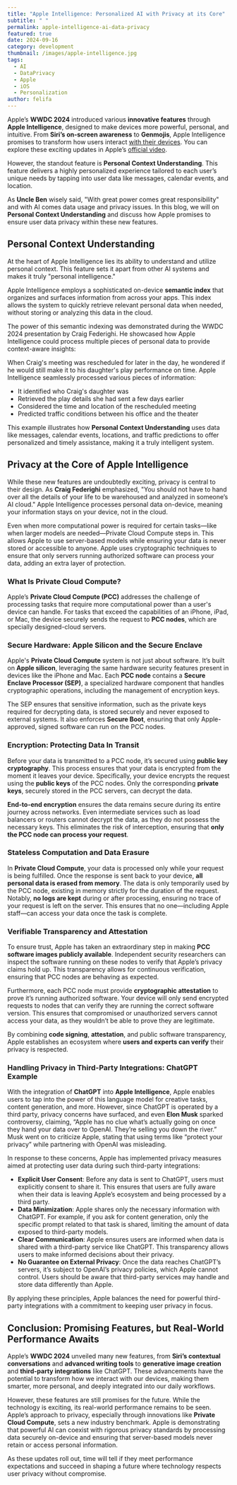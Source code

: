 ```yaml
---
title: "Apple Intelligence: Personalized AI with Privacy at its Core"
subtitle: " "
permalink: apple-intelligence-ai-data-privacy
featured: true
date: 2024-09-16
category: development
thumbnail: /images/apple-intelligence.jpg
tags:
  - AI
  - DataPrivacy
  - Apple
  - iOS
  - Personalization
author: felifa
---
```

Apple’s **WWDC 2024** introduced various **innovative features** through **Apple Intelligence**, designed to make devices more powerful, personal, and intuitive. From **Siri’s on-screen awareness** to **Genmojis**, Apple Intelligence promises to transform how users interact [with their devices](https://www.youtube.com/watch?v=PugKQZHPut8). You can explore these exciting updates in Apple’s [official video](https://www.youtube.com/watch?v=Q_EYoV1kZWk&t=20s).

However, the standout feature is **Personal Context Understanding**. This feature delivers a highly personalized experience tailored to each user’s unique needs by tapping into user data like messages, calendar events, and location.

As **Uncle Ben** wisely said, "With great power comes great responsibility" and with AI comes data usage and privacy issues. In this blog, we will on **Personal Context Understanding** and discuss how Apple promises to ensure user data privacy within these new features.

## Personal Context Understanding

At the heart of Apple Intelligence lies its ability to understand and utilize personal context. This feature sets it apart from other AI systems and makes it truly "personal intelligence."

Apple Intelligence employs a sophisticated on-device **semantic index** that organizes and surfaces information from across your apps. This index allows the system to quickly retrieve relevant personal data when needed, without storing or analyzing this data in the cloud.

The power of this semantic indexing was demonstrated during the WWDC 2024 presentation by Craig Federighi. He showcased how Apple Intelligence could process multiple pieces of personal data to provide context-aware insights:



When Craig's meeting was rescheduled for later in the day, he wondered if he would still make it to his daughter's play performance on time. Apple Intelligence seamlessly processed various pieces of information:

* It identified who Craig's daughter was
* Retrieved the play details she had sent a few days earlier
* Considered the time and location of the rescheduled meeting
* Predicted traffic conditions between his office and the theater

This example illustrates how **Personal Context Understanding** uses data like messages, calendar events, locations, and traffic predictions to offer personalized and timely assistance, making it a truly intelligent system.

## Privacy at the Core of Apple Intelligence

While these new features are undoubtedly exciting, privacy is central to their design. As **Craig Federighi** emphasized, "You should not have to hand over all the details of your life to be warehoused and analyzed in someone’s AI cloud." Apple Intelligence processes personal data on-device, meaning your information stays on your device, not in the cloud.

Even when more computational power is required for certain tasks—like when larger models are needed—Private Cloud Compute steps in. This allows Apple to use server-based models while ensuring your data is never stored or accessible to anyone. Apple uses cryptographic techniques to ensure that only servers running authorized software can process your data, adding an extra layer of protection.

### What Is Private Cloud Compute?

Apple’s **Private Cloud Compute (PCC)** addresses the challenge of processing tasks that require more computational power than a user's device can handle. For tasks that exceed the capabilities of an iPhone, iPad, or Mac, the device securely sends the request to **PCC nodes**, which are specially designed-cloud servers.

### Secure Hardware: Apple Silicon and the Secure Enclave

Apple's **Private Cloud Compute** system is not just about software. It’s built on **Apple silicon**, leveraging the same hardware security features present in devices like the iPhone and Mac. Each **PCC node** contains a **Secure Enclave Processor (SEP)**, a specialized hardware component that handles cryptographic operations, including the management of encryption keys.

The SEP ensures that sensitive information, such as the private keys required for decrypting data, is stored securely and never exposed to external systems. It also enforces **Secure Boot**, ensuring that only Apple-approved, signed software can run on the PCC nodes.

### Encryption: Protecting Data In Transit

Before your data is transmitted to a PCC node, it’s secured using **public key cryptography**. This process ensures that your data is encrypted from the moment it leaves your device. Specifically, your device encrypts the request using the **public keys** of the PCC nodes. Only the corresponding **private keys**, securely stored in the PCC servers, can decrypt the data.

**End-to-end encryption** ensures the data remains secure during its entire journey across networks. Even intermediate services such as load balancers or routers cannot decrypt the data, as they do not possess the necessary keys. This eliminates the risk of interception, ensuring that **only the PCC node can process your request**.

### Stateless Computation and Data Erasure

In **Private Cloud Compute**, your data is processed only while your request is being fulfilled. Once the response is sent back to your device, **all personal data is erased from memory**. The data is only temporarily used by the PCC node, existing in memory strictly for the duration of the request. Notably, **no logs are kept** during or after processing, ensuring no trace of your request is left on the server. This ensures that no one—including Apple staff—can access your data once the task is complete.

### Verifiable Transparency and Attestation

To ensure trust, Apple has taken an extraordinary step in making **PCC software images publicly available**. Independent security researchers can inspect the software running on these nodes to verify that Apple’s privacy claims hold up. This transparency allows for continuous verification, ensuring that PCC nodes are behaving as expected.

Furthermore, each PCC node must provide **cryptographic attestation** to prove it’s running authorized software. Your device will only send encrypted requests to nodes that can verify they are running the correct software version. This ensures that compromised or unauthorized servers cannot access your data, as they wouldn’t be able to prove they are legitimate.

By combining **code signing**, **attestation**, and public software transparency, Apple establishes an ecosystem where **users and experts can verify** their privacy is respected.

### Handling Privacy in Third-Party Integrations: ChatGPT Example

With the integration of **ChatGPT** into **Apple Intelligence**, Apple enables users to tap into the power of this language model for creative tasks, content generation, and more. However, since ChatGPT is operated by a third party, privacy concerns have surfaced, and even **Elon Musk** sparked controversy, claiming, “Apple has no clue what’s actually going on once they hand your data over to OpenAI. They’re selling you down the river.” Musk went on to criticize Apple, stating that using terms like “protect your privacy” while partnering with OpenAI was misleading.

In response to these concerns, Apple has implemented privacy measures aimed at protecting user data during such third-party integrations:

* **Explicit User Consent**: Before any data is sent to ChatGPT, users must explicitly consent to share it. This ensures that users are fully aware when their data is leaving Apple’s ecosystem and being processed by a third party.
* **Data Minimization**: Apple shares only the necessary information with ChatGPT. For example, if you ask for content generation, only the specific prompt related to that task is shared, limiting the amount of data exposed to third-party models.
* **Clear Communication**: Apple ensures users are informed when data is shared with a third-party service like ChatGPT. This transparency allows users to make informed decisions about their privacy.
* **No Guarantee on External Privacy**: Once the data reaches ChatGPT’s servers, it’s subject to OpenAI’s privacy policies, which Apple cannot control. Users should be aware that third-party services may handle and store data differently than Apple.

By applying these principles, Apple balances the need for powerful third-party integrations with a commitment to keeping user privacy in focus.

## Conclusion: Promising Features, but Real-World Performance Awaits

Apple’s **WWDC 2024** unveiled many new features, from **Siri’s contextual conversations** and **advanced writing tools** to **generative image creation** and **third-party integrations** like ChatGPT. These advancements have the potential to transform how we interact with our devices, making them smarter, more personal, and deeply integrated into our daily workflows.

However, these features are still promises for the future. While the technology is exciting, its real-world performance remains to be seen. Apple’s approach to privacy, especially through innovations like **Private Cloud Compute**, sets a new industry benchmark. Apple is demonstrating that powerful AI can coexist with rigorous privacy standards by processing data securely on-device and ensuring that server-based models never retain or access personal information.

As these updates roll out, time will tell if they meet performance expectations and succeed in shaping a future where technology respects user privacy without compromise.